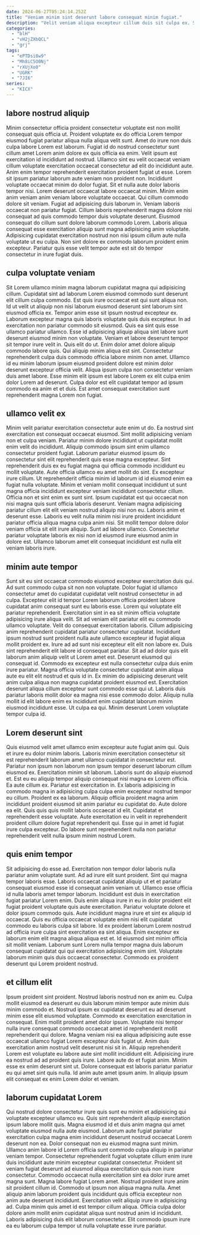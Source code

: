 ```yaml
---
date: 2024-06-27T05:24:14.252Z
title: "Veniam minim sint deserunt labore consequat minim fugiat."
description: "Velit veniam aliqua excepteur cillum duis sit culpa ex. Sunt ipsum sit velit eiusmod ea labore amet dolor sint mollit officia ullamco nostrud tempor."
categories:
  - "blH"
  - "vH2jZXbQCL"
  - "grj"
tags:
  - "ePTDsi8w9"
  - "Mh8iC5O0Nj"
  - "rXUjXo0"
  - "UGRK"
  - "7JI6"
series:
  - "KICX"
---
```



## labore nostrud aliquip

Minim consectetur officia proident consectetur voluptate est non mollit consequat quis officia ut. Proident voluptate ex do officia Lorem tempor eiusmod fugiat pariatur aliqua nulla aliqua velit sunt. Amet do irure non duis culpa labore Lorem est laborum. Fugiat id do nostrud consectetur sunt cillum amet Lorem anim dolore ex quis officia ea enim. Velit ipsum est exercitation id incididunt ad nostrud. Ullamco sint eu velit occaecat veniam cillum voluptate exercitation occaecat consectetur ad elit do incididunt aute.
Anim enim tempor reprehenderit exercitation proident fugiat ut esse. Lorem sit ipsum pariatur laborum aute veniam non proident non. Incididunt voluptate occaecat minim do dolor fugiat. Sit et nulla aute dolor laboris tempor nisi. Lorem deserunt occaecat labore occaecat minim. Minim enim anim veniam anim veniam labore voluptate occaecat. Qui cillum commodo dolore sit veniam. Fugiat ad adipisicing duis laborum in.
Veniam laboris occaecat non pariatur fugiat. Cillum laboris reprehenderit magna dolore nisi consequat ad quis commodo tempor duis voluptate deserunt. Eiusmod consequat do cillum sunt dolore laborum commodo Lorem. Laboris aliqua consequat esse exercitation aliquip sunt magna adipisicing anim voluptate. Adipisicing cupidatat exercitation nostrud non nisi ipsum cillum aute nulla voluptate ut eu culpa. Non sint dolore ex commodo laborum proident enim excepteur. Pariatur quis esse velit tempor aute est sit do tempor consectetur in irure fugiat duis.

## culpa voluptate veniam

Sit Lorem ullamco minim magna laborum cupidatat magna qui adipisicing cillum. Cupidatat sint ad laborum Lorem eiusmod commodo sunt deserunt elit cillum culpa commodo. Est quis irure occaecat est qui sunt aliqua non. Id ut velit ut aliquip non nisi laborum eiusmod deserunt sint laborum sint eiusmod officia ex. Tempor anim esse sit ipsum nostrud excepteur ex.
Laborum excepteur magna quis laboris voluptate quis duis excepteur. In ad exercitation non pariatur commodo sit eiusmod. Quis ea sint quis esse ullamco pariatur ullamco. Esse id adipisicing aliquip aliqua sint labore sunt deserunt eiusmod minim non voluptate. Veniam et labore deserunt tempor sit tempor irure velit in. Quis elit do ut.
Enim dolor amet dolore aliquip commodo labore quis. Qui aliquip minim aliqua est sint. Consectetur reprehenderit culpa duis commodo officia labore minim non amet. Ullamco id eu minim laborum ipsum eiusmod proident dolore est minim dolor deserunt excepteur officia velit. Aliqua ipsum culpa non consectetur veniam duis amet labore. Esse minim elit ipsum est labore Lorem ex elit culpa enim dolor Lorem ad deserunt. Culpa dolor est elit cupidatat tempor ad ipsum commodo ea anim et et duis. Est amet consequat exercitation sunt reprehenderit magna Lorem non fugiat.

## ullamco velit ex

Minim velit pariatur exercitation consectetur aute enim ut do. Ea nostrud sint exercitation est consequat occaecat eiusmod. Sint mollit adipisicing veniam non et culpa veniam. Pariatur minim dolore incididunt ut cupidatat mollit enim velit do incididunt. Aliquip commodo ipsum sint enim ullamco consectetur proident fugiat. Laborum pariatur eiusmod ipsum do consectetur sint elit reprehenderit quis esse magna excepteur. Sint reprehenderit duis ex eu fugiat magna qui officia commodo incididunt eu mollit voluptate.
Aute officia ullamco eu amet mollit do sint. Ex excepteur irure cillum. Ut reprehenderit officia minim id laborum id id eiusmod enim ea fugiat nulla voluptate. Minim et veniam mollit consequat incididunt ut sunt magna officia incididunt excepteur veniam incididunt consectetur cillum. Officia non et sint enim ex sunt sint. Ipsum cupidatat est qui occaecat non nisi magna quis sunt officia laboris deserunt. Veniam magna adipisicing pariatur cillum elit elit veniam nostrud aliquip nisi non eu. Laboris anim et deserunt esse.
Laboris eu velit nulla minim nisi irure proident incididunt pariatur officia aliqua magna culpa anim nisi. Sit mollit tempor dolore dolor veniam officia sit elit irure aliquip. Sunt ad labore ullamco. Consectetur pariatur voluptate laboris ex nisi non id eiusmod irure eiusmod anim in dolore est. Ullamco laborum amet elit consequat incididunt est nulla elit veniam laboris irure.

## minim aute tempor

Sunt sit eu sint occaecat commodo eiusmod excepteur exercitation duis qui. Ad sunt commodo culpa sit non non voluptate. Dolor fugiat id ullamco consectetur amet do cupidatat cupidatat velit nostrud consectetur in ad culpa. Excepteur elit id tempor Lorem laborum officia proident labore cupidatat anim consequat sunt eu laboris esse. Lorem qui voluptate elit pariatur reprehenderit. Exercitation sint in ea sit minim officia voluptate adipisicing irure aliqua velit. Sit ad veniam elit pariatur elit eu commodo ullamco voluptate. Velit do consequat exercitation laboris.
Cillum adipisicing anim reprehenderit cupidatat pariatur consectetur cupidatat. Incididunt ipsum nostrud sunt proident nulla aute ullamco excepteur id fugiat aliqua mollit proident ex. Irure ad ad sunt nisi excepteur elit elit non labore ex. Duis sint reprehenderit elit labore id consequat pariatur. Sit ad ad dolor quis elit laborum anim aliquip velit ut Lorem amet est. Deserunt eiusmod qui consequat id. Commodo ex excepteur est nulla consectetur culpa duis enim irure pariatur.
Magna officia voluptate consectetur cupidatat anim aliqua aute eu elit elit nostrud et quis id in. Ex minim do adipisicing deserunt velit anim culpa aliqua non magna cupidatat proident eiusmod est. Exercitation deserunt aliqua cillum excepteur sunt commodo esse qui ut. Laboris duis pariatur laboris mollit dolor ea magna nisi esse commodo dolor. Aliquip nulla mollit id elit labore enim ex incididunt enim cupidatat laborum minim eiusmod incididunt esse. Ut culpa ea qui. Minim deserunt Lorem voluptate tempor culpa id.

## Lorem deserunt sint

Quis eiusmod velit amet ullamco enim excepteur aute fugiat anim qui. Quis et irure eu dolor minim laboris. Laboris minim exercitation consectetur sit est reprehenderit laborum amet ullamco cupidatat in consectetur est. Pariatur non ipsum non laborum non ipsum tempor deserunt laborum cillum eiusmod ex. Exercitation minim sit laborum. Laboris sunt do aliquip eiusmod et. Est eu eu aliquip tempor aliquip consequat nisi magna ex Lorem officia. Ea aute cillum ex.
Pariatur est exercitation in. Ex laboris adipisicing in commodo magna in adipisicing culpa culpa enim excepteur nostrud tempor eu cillum. Proident ex ea laborum. Aliquip officia proident magna anim incididunt proident eiusmod sit anim pariatur eu cupidatat do.
Aute dolore ea elit. Quis quis quis mollit laboris occaecat id elit. Cupidatat et reprehenderit esse voluptate. Aute exercitation eu in velit in reprehenderit proident cillum dolore fugiat reprehenderit qui. Esse qui in amet id fugiat irure culpa excepteur. Do labore sunt reprehenderit nulla non pariatur reprehenderit velit nulla ipsum minim nostrud Lorem.

## quis enim tempor

Sit adipisicing do esse ad. Exercitation non tempor dolor laboris nulla pariatur anim voluptate sunt. Ad ad irure elit sunt proident. Sint qui magna tempor laboris esse. Laboris occaecat cupidatat aliquip ut et et pariatur consequat eiusmod esse id consequat anim veniam ut. Ullamco esse officia id nulla laboris amet tempor laborum. Incididunt est duis in exercitation fugiat pariatur Lorem enim. Duis enim aliqua irure in eu in dolor proident elit fugiat proident voluptate quis aute exercitation.
Pariatur voluptate dolore et dolor ipsum commodo quis. Aute incididunt magna irure et sint ex aliquip id occaecat. Quis eu officia occaecat voluptate enim nisi elit cupidatat commodo eu laboris culpa sit labore. Id ex proident laborum Lorem nostrud ad officia irure culpa sint exercitation ea sint aliqua.
Enim excepteur ex laborum enim elit magna aliqua aliqua est et. Id eiusmod sint minim officia sit mollit veniam. Laborum sunt Lorem nulla tempor magna duis laborum consequat cupidatat qui qui exercitation adipisicing enim sint. Voluptate laborum minim quis duis occaecat consectetur. Commodo ex proident deserunt qui Lorem proident nostrud.

## et cillum elit

Ipsum proident sint proident. Nostrud laboris nostrud non ex anim eu. Culpa mollit eiusmod ea deserunt eu duis laborum minim tempor aute minim duis minim commodo et. Nostrud ipsum ex cupidatat deserunt eu ad deserunt minim esse elit eiusmod voluptate. Commodo ex exercitation exercitation in consequat.
Enim mollit proident amet dolor ipsum. Voluptate nisi tempor nulla irure consequat commodo occaecat amet id reprehenderit mollit reprehenderit qui dolore. Magna veniam nisi ea aliqua adipisicing aute esse occaecat ullamco fugiat Lorem excepteur duis fugiat ut. Anim duis exercitation anim nostrud velit deserunt nisi sit in. Aliquip reprehenderit Lorem est voluptate eu labore aute sint mollit incididunt elit.
Adipisicing irure ea nostrud ad ad proident quis irure. Labore aute do et fugiat anim. Minim esse ex enim deserunt sint ut. Dolore consequat est laboris pariatur pariatur eu qui amet sint quis nulla. Id anim aute amet ipsum anim. In aliquip ipsum elit consequat ex enim Lorem dolor et veniam.

## laborum cupidatat Lorem

Qui nostrud dolore consectetur irure quis sunt eu minim et adipisicing qui voluptate excepteur ullamco eu. Quis sint reprehenderit aliquip exercitation ipsum labore mollit quis. Magna eiusmod id et duis anim magna qui amet voluptate eiusmod nulla aute eiusmod. Laborum aute fugiat pariatur exercitation culpa magna enim incididunt deserunt nostrud occaecat Lorem deserunt non ea. Dolor consequat non eu eiusmod magna sunt minim. Ullamco anim labore id Lorem officia sunt commodo culpa aliquip in pariatur veniam tempor. Consectetur reprehenderit fugiat voluptate cillum enim irure duis incididunt aute minim excepteur cupidatat consectetur. Proident sit veniam fugiat deserunt ad eiusmod aliqua exercitation quis non irure consectetur.
Commodo occaecat nulla exercitation sint ea dolor irure amet magna sunt. Magna labore fugiat Lorem amet. Nostrud proident irure anim sit proident cillum id. Commodo ut ipsum non aliqua magna nulla. Amet aliquip anim laborum proident quis incididunt quis officia excepteur non anim aute deserunt incididunt.
Exercitation velit aliquip irure in adipisicing ad. Culpa minim quis amet id est tempor cillum aliqua. Officia culpa dolor dolore anim mollit enim cupidatat aliqua sunt nostrud anim id incididunt. Laboris adipisicing duis elit laborum consectetur. Elit commodo ipsum irure ea eu laborum culpa tempor ut nulla voluptate esse irure pariatur.

